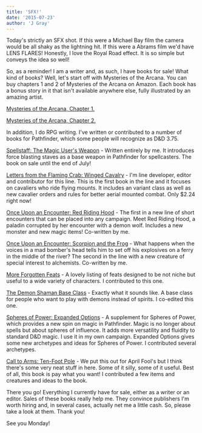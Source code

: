 ```yaml
---
title: 'SFX!'
date: '2015-07-23'
author: 'J Gray'
---
```


<p>Today's strictly an SFX shot. If this were a Michael Bay film the camera would be all shaky as the lightning hit. If this were a Abrams film we'd have LENS FLARES! Honestly, I love the Royal Road effect. It is so simple but conveys the idea so well!</p><p>So, as a reminder! I am a writer and, as such, I have books for sale! What kind of books? Well, let's start off with Mysteries of the Arcana. You can buy chapters 1 and 2 of Mysteries of the Arcana on Amazon. Each book has a bonus story in it that isn't available anywhere else, fully illustrated by an amazing artist.</p><p><a href="http://amzn.com/B00S7LB620" target="_blank">Mysteries of the Arcana, Chapter 1.</a></p><p><a href="http://amzn.com/B00S6ZTYDA" target="_blank">Mysteries of the Arcana, Chapter 2.</a></p><p>In addition, I do RPG writing. I've written or contributed to a number of books for Pathfinder, which some people will recognize as D&amp;D 3.75. </p><p><a href="http://drivethrurpg.com/product/145261/Spellstaff-The-Magic-Users-Weapon" target="_blank">Spellstaff: The Magic User's Weapon</a> - Written entirely by me. It introduces force blasting staves as a base weapon in Pathfinder for spellcasters. The book on sale until the end of July!</p><p><a href="http://drivethrurpg.com/product/150489/Letters-from-the-Flaming-Crab-Winged-Cavalry" target="_blank">Letters from the Flaming Crab: Winged Cavalry</a> - I'm line developer, editor and contributor for this line. This is the first book in the line and it focuses on cavaliers who ride flying mounts. It includes an variant class as well as new cavalier orders and rules for better aerial mounted combat. Only $2.24 right now!</p><p><a href="http://drivethrurpg.com/product/146095/Once-Upon-an-Encounter-Red-Riding-Hood" target="_blank">Once Upon an Encounter: Red Riding Hood</a> - The first in a new line of short encounters that can be placed into any campaign. Meet Red Riding Hood, a paladin corrupted by her encounter with a demon wolf. Includes a new monster and new magic items! Co-written by me.</p><p><a href="http://drivethrurpg.com/product/147658/Once-Upon-an-Encounter-The-Scorpion-and-the-Frog" target="_blank">Once Upon an Encounter: Scorpion and the Frog</a> - What happens when the voices in a mad bomber's head tells him to set off his explosives on a ferry in the middle of the river? The second in the line with a new creature of special interest to alchemists. Co-written by me.</p><p><a href="http://drivethrurpg.com/product/143921/More-Forgotten-Feats" target="_blank">More Forgotten Feats</a> - A lovely listing of feats designed to be not niche but useful to a wide variety of characters. I contributed to this one.</p><p><a href="http://drivethrurpg.com/product/144899/The-Demon-Shaman-Base-Class" target="_blank">The Demon Shaman Base Class</a> - Exactly what it sounds like. A base class for people who want to play with demons instead of spirits. I co-edited this one.</p><p><a href="http://drivethrurpg.com/product/151284/Spheres-of-Power-Expanded-Options" target="_blank">Spheres of Power: Expanded Options</a> -  A supplement for Spheres of Power, which provides a new spin on magic in Pathfinder. Magic is no longer about spells but about spheres of influence. It adds more versatility and fluidity to standard D&amp;D magic. I use it in my own campaign. Expanded Options gives some new archetypes and ideas for Spheres of Power. I contributed several archetypes.</p><p><a href="http://drivethrurpg.com/product/146843/Call-to-Arms-TenFoot-Poles-April-Fools-Edition" target="_blank">Call to Arms: Ten-Foot Pole</a> - We put this out for April Fool's but I think there's some very neat stuff in here. Some of it silly, some of it useful. Best of all, this book is pay what you want! I contributed a few items and creatures and ideas to the book.</p><p>There you go! Everything I currently have for sale, either as a writer or an editor. Sales of these books really help me. They convince publishers I'm worth hiring and, in several cases, actually net me a little cash. So, please take a look at them. Thank you!</p><p>See you Monday!</p>

